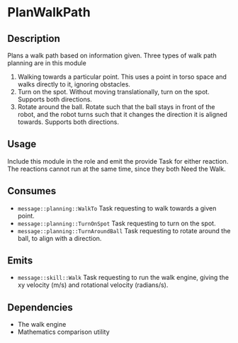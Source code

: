 # PlanWalkPath

## Description

Plans a walk path based on information given. Three types of walk path planning are in this module

1. Walking towards a particular point. This uses a point in torso space and walks directly to it, ignoring obstacles.
2. Turn on the spot. Without moving translationally, turn on the spot. Supports both directions.
3. Rotate around the ball. Rotate such that the ball stays in front of the robot, and the robot turns such that it changes the direction it is aligned towards. Supports both directions.

## Usage

Include this module in the role and emit the provide Task for either reaction. The reactions cannot run at the same time, since they both Need the Walk.

## Consumes

- `message::planning::WalkTo` Task requesting to walk towards a given point.
- `message::planning::TurnOnSpot` Task requesting to turn on the spot.
- `message::planning::TurnAroundBall` Task requesting to rotate around the ball, to align with a direction.

## Emits

- `message::skill::Walk` Task requesting to run the walk engine, giving the xy velocity (m/s) and rotational velocity (radians/s).

## Dependencies

- The walk engine
- Mathematics comparison utility
